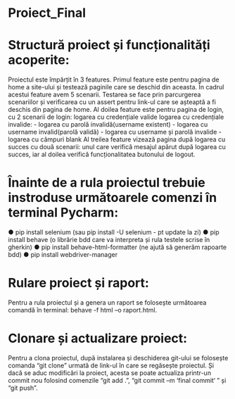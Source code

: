 # Proiect_Final

# Structură proiect și funcționalități acoperite:

Proiectul este împărțit în 3 features. Primul feature este pentru pagina de home a site-ului și testează paginile care se deschid din aceasta. În cadrul acestui feature 
avem 5 scenarii. Testarea se face prin parcurgerea scenariilor și verificarea cu un assert pentru link-ul care se așteaptă a fi deschis din pagina de home.
Al doilea feature este pentru pagina de login, cu 2 scenarii de login:
logarea cu credențiale valide
logarea cu credențiale invalide:
	- logarea cu parolă invalidă(username existent)
	- logarea cu username invalid(parolă validă)
	- logarea cu username și parolă invalide
	- logarea cu câmpuri blank
Al treilea feature vizează pagina după logarea cu succes cu două scenarii: unul care verifică mesajul apărut după logarea cu succes, iar al doilea verifică funcționalitatea
butonului de logout.

# Înainte de a rula proiectul trebuie instroduse următoarele comenzi în terminal Pycharm:
● pip install selenium (sau pip install -U selenium - pt update la zi)
● pip install behave (o librărie bdd care va interpreta și rula testele scrise în gherkin)
● pip install behave-html-formatter (ne ajută să generăm rapoarte bdd)
● pip install webdriver-manager

# Rulare proiect și raport:

Pentru a rula proiectul și a genera un raport se folosește următoarea comandă în terminal: behave -f html –o raport.html.

# Clonare și actualizare proiect:

Pentru a clona proiectul, după instalarea și deschiderea git-ului se folosește comanda “git clone” urmată de link-ul în care se regăsește proiectul. 
Și dacă se aduc modificări la proiect, acesta se poate actualiza printr-un commit nou folosind comenzile “git add .”,  “git commit –m ‘final commit‘ ” și  “git push”.
